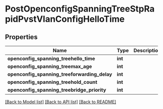 # PostOpenconfigSpanningTreeStpRapidPvstVlanConfigHelloTime

## Properties
Name | Type | Description | Notes
------------ | ------------- | ------------- | -------------
**openconfig_spanning_treehello_time** | **int** |  | [optional] 
**openconfig_spanning_treemax_age** | **int** |  | [optional] 
**openconfig_spanning_treeforwarding_delay** | **int** |  | [optional] 
**openconfig_spanning_treehold_count** | **int** |  | [optional] 
**openconfig_spanning_treebridge_priority** | **int** |  | [optional] 

[[Back to Model list]](../README.md#documentation-for-models) [[Back to API list]](../README.md#documentation-for-api-endpoints) [[Back to README]](../README.md)



